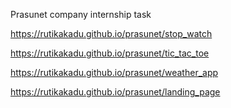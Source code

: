 Prasunet company internship task

 https://rutikakadu.github.io/prasunet/stop_watch

  https://rutikakadu.github.io/prasunet/tic_tac_toe

   https://rutikakadu.github.io/prasunet/weather_app

https://rutikakadu.github.io/prasunet/landing_page
